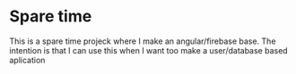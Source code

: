 # Spare time
This is a spare time projeck where I make an angular/firebase base. The intention is that I can use this when I want too make a user/database based aplication
